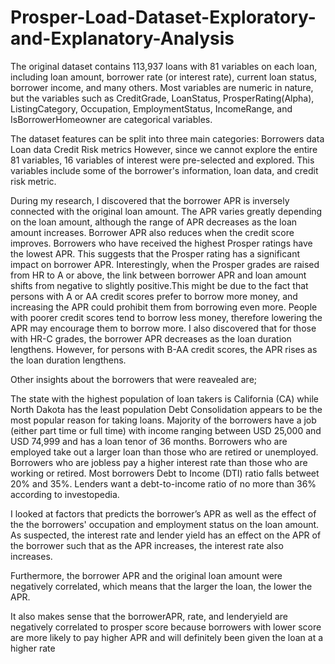 # Prosper-Load-Dataset-Exploratory-and-Explanatory-Analysis
The original dataset contains 113,937 loans with 81 variables on each loan, including loan amount, borrower rate (or interest rate), current loan status, borrower income, and many others. Most variables are numeric in nature, but the variables such as CreditGrade, LoanStatus, ProsperRating(Alpha), ListingCategory, Occupation, EmploymentStatus, IncomeRange, and IsBorrowerHomeowner are categorical variables.  

The dataset features can be split into three main categories:  Borrowers data Loan data Credit Risk metrics However, since we cannot explore the entire 81 variables, 16 variables of interest were pre-selected and explored. This variables include some of the borrower's information, loan data, and credit risk metric.


During my research, I discovered that the borrower APR is inversely connected with the original loan amount. The APR varies greatly depending on the loan amount, although the range of APR decreases as the loan amount increases. Borrower APR also reduces when the credit score improves. Borrowers who have received the highest Prosper ratings have the lowest APR. This suggests that the Prosper rating has a significant impact on borrower APR. Interestingly, when the Prosper grades are raised from HR to A or above, the link between borrower APR and loan amount shifts from negative to slightly positive.This might be due to the fact that persons with A or AA credit scores prefer to borrow more money, and increasing the APR could prohibit them from borrowing even more. People with poorer credit scores tend to borrow less money, therefore lowering the APR may encourage them to borrow more. I also discovered that for those with HR-C grades, the borrower APR decreases as the loan duration lengthens. However, for persons with B-AA credit scores, the APR rises as the loan duration lengthens.

Other insights about the borrowers that were reavealed are;

The state with the highest population of loan takers is California (CA) while North Dakota has the least population
Debt Consolidation appears to be the most popular reason for taking loans.
Majority of the borrowers have a job (either part time or full time) with income ranging between USD 25,000 and USD 74,999 and has a loan tenor of 36 months.
Borrowers who are employed take out a larger loan than those who are retired or unemployed. Borrowers who are jobless pay a higher interest rate than those who are working or retired.
Most borrowers Debt to Income (DTI) ratio falls betweet 20% and 35%. Lenders want a debt-to-income ratio of no more than 36% according to investopedia.



I looked at factors that predicts the borrower’s APR as well as the effect of the the borrowers' occupation and employment status on the loan amount. As suspected, the interest rate and lender yield has an effect on the APR of the borrower such that as the APR increases, the interest rate also increases.

Furthermore, the borrower APR and the original loan amount were negatively correlated, which means that the larger the loan, the lower the APR.

It also makes sense that the borrowerAPR, rate, and lenderyield are negatively correlated to prosper score because borrowers with lower score are more likely to pay higher APR and will definitely been given the loan at a higher rate
